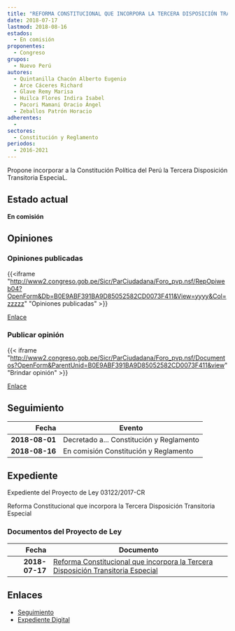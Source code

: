 ```yaml
---
title: "REFORMA CONSTITUCIONAL QUE INCORPORA LA TERCERA DISPOSICIÓN TRANSITORIA ESPECIAL A LA CONSTITUCIÓN POLÍTICA DEL PERÚ"
date: 2018-07-17
lastmod: 2018-08-16
estados: 
  - En comisión
proponentes: 
  - Congreso
grupos: 
  - Nuevo Perú
autores: 
  - Quintanilla Chacón Alberto Eugenio
  - Arce Cáceres Richard
  - Glave Remy Marisa
  - Huilca Flores Indira Isabel
  - Pacori Mamani Oracio Ángel
  - Zeballos Patrón Horacio
adherentes: 
  - 
sectores: 
  - Constitución y Reglamento
periodos: 
  - 2016-2021
---
```


Propone incorporar a la Constitución Política del Perú la Tercera Disposición Transitoria EspeciaL.


## Estado actual

**En comisión**

## Opiniones

### Opiniones publicadas

{{<iframe "http://www2.congreso.gob.pe/Sicr/ParCiudadana/Foro_pvp.nsf/RepOpiweb04?OpenForm&Db=B0E9ABF391BA9D85052582CD0073F411&View=yyyy&Col=zzzzz" "Opiniones publicadas" >}}

[Enlace](http://www2.congreso.gob.pe/Sicr/ParCiudadana/Foro_pvp.nsf/RepOpiweb04?OpenForm&Db=B0E9ABF391BA9D85052582CD0073F411&View=yyyy&Col=zzzzz)
### Publicar opinión

{{< iframe "http://www2.congreso.gob.pe/Sicr/ParCiudadana/Foro_pvp.nsf/Documentos?OpenForm&ParentUnid=B0E9ABF391BA9D85052582CD0073F411&view" "Brindar opinión" >}}

[Enlace](http://www2.congreso.gob.pe/Sicr/ParCiudadana/Foro_pvp.nsf/Documentos?OpenForm&ParentUnid=B0E9ABF391BA9D85052582CD0073F411&view)

## Seguimiento

| Fecha | Evento |
|------:|--------|
| **2018-08-01** | Decretado a... Constitución y Reglamento|
| **2018-08-16** | En comisión Constitución y Reglamento|


## Expediente

Expediente del Proyecto de Ley 03122/2017-CR

Reforma Constitucional que incorpora la Tercera Disposición Transitoria Especial


### Documentos del Proyecto de Ley

| Fecha | Documento |
|------:|--------|
| **2018-07-17** | [Reforma Constitucional que incorpora la Tercera Disposición Transitoria Especial](http://www.leyes.congreso.gob.pe/Documentos/2016_2021/Proyectos_de_Ley_y_de_Resoluciones_Legislativas/PL0312220180717.PDF) |

## Enlaces 

- [Seguimiento](http://www2.congreso.gob.pe/Sicr/TraDocEstProc/CLProLey2016.nsf/f7fff46988ca05b1052578e100829cc7/8d1758b8a628515e052582d00073dd02?OpenDocument)
- [Expediente Digital](http://www2.congreso.gob.pe/Sicr/TraDocEstProc/CLProLey2016.nsf/f7fff46988ca05b1052578e100829cc7/8d1758b8a628515e052582d00073dd02?OpenDocument&Click=05257FB7005EB655.eb71d0cf91d8294e05256cdf006b5706/$Body/0.1C6C)
